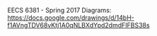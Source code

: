EECS 6381 - Spring 2017
Diagrams: https://docs.google.com/drawings/d/14bH-f1AVngTDV68vKtj1A0qNLBXdYpd2dmdFIFBS38s
